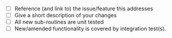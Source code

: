 - [ ] Reference (and link to) the issue/feature this addresses
- [ ] Give a short description of your changes
- [ ] All new sub-routines are unit tested
- [ ] New/amended functionality is covered by integration test(s).
